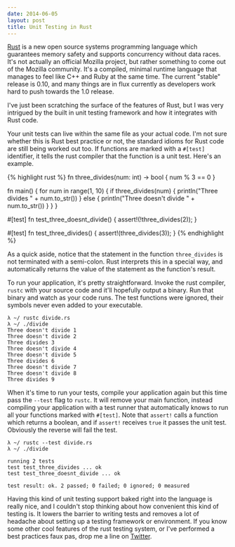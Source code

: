 ```yaml
---
date: 2014-06-05
layout: post
title: Unit Testing in Rust
---
```


[Rust][rustlang] is a new open source systems programming language which
guarantees memory safety and supports concurrency without data races. It's not
actually an official Mozilla project, but rather something to come out of the
Mozilla community. It's a compiled, minimal runtime language that manages to
feel like C++ and Ruby at the same time. The current "stable" release is 0.10,
and many things are in flux currently as developers work hard to push towards
the 1.0 release.

I've just been scratching the surface of the features of Rust, but I was very
intrigued by the built in unit testing framework and how it integrates with Rust
code.

Your unit tests can live within the same file as your actual code. I'm not sure
whether this is Rust best practice or not, the standard idioms for Rust code are
still being worked out too. If functions are marked with a `#[test]` identifier,
it tells the rust compiler that the function is a unit test. Here's an example.

{% highlight rust %}
fn three_divides(num: int) -> bool {
  num % 3 == 0
}

fn main() {
  for num in range(1, 10) {
    if three_divides(num) { println("Three divides " + num.to_str()) }
    else { println("Three doesn't divide " + num.to_str()) }
  }
}

#[test]
fn test_three_doesnt_divide() {
  assert!(!three_divides(2));
}

#[test]
fn test_three_divides() {
  assert!(three_divides(3));
}
{% endhighlight %}

As a quick aside, notice that the statement in the function `three_divides` is
not terminated with a semi-colon. Rust interprets this in a special way, and
automatically returns the value of the statement as the function's result.

To run your application, it's pretty straightforward. Invoke the rust
compiler, `rustc` with your source code and it'll hopefully output a binary.
Run that binary and watch as your code runs. The test functions were ignored,
their symbols never even added to your executable.

    λ ~/ rustc divide.rs
    λ ~/ ./divide 
    Three doesn't divide 1
    Three doesn't divide 2
    Three divides 3
    Three doesn't divide 4
    Three doesn't divide 5
    Three divides 6
    Three doesn't divide 7
    Three doesn't divide 8
    Three divides 9

When it's time to run your tests, compile your application again but this time
pass the `--test` flag to `rustc`. It will remove your main function, instead
compiling your application with a test runner that automatically knows to run
all your functions marked with `#[test]`. Note that `assert!` calls a function
which returns a boolean, and if `assert!` receives `true` it passes the unit
test. Obviously the reverse will fail the test.

    λ ~/ rustc --test divide.rs
    λ ~/ ./divide 

    running 2 tests
    test test_three_divides ... ok
    test test_three_doesnt_divide ... ok

    test result: ok. 2 passed; 0 failed; 0 ignored; 0 measured

Having this kind of unit testing support baked right into the language is really
nice, and I couldn't stop thinking about how convenient this kind of testing is.
It lowers the barrier to writing tests and removes a lot of headache about
setting up a testing framework or environment.  If you know some other cool
features of the rust testing system, or I've performed a best practices faux
pas, drop me a line on [Twitter][my_twitter].

[rustlang]: http://www.rust-lang.org/
[my_twitter]: https://www.twitter.com/bl_pace
